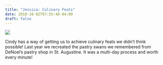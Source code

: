 ```yaml
---
title: "Jessica: Culinary Feats"
date: 2018-10-02T07:55:48-04:00
draft: false
---
```


<img src="/photos/jessica/culinary_feats/one.jpg"/>

Cindy has a way of getting us to achieve culinary feats we didn’t think possible! Last year we recreated the pastry swans we remembered from DeNoel’s pastry shop in St. Augustine. It was a multi-day process and worth every minute!
